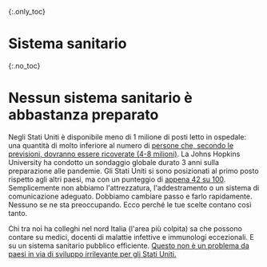 {:.only_toc}
 # Sistema sanitario 

{:.no_toc}
 # Nessun sistema sanitario è abbastanza preparato
 
Negli Stati Uniti è disponibile meno di 1 milione di posti letto in ospedale: una quantità di molto inferiore al numero di [persone che, secondo le previsioni, dovranno essere ricoverate (4-8 milioni)](https://www.bloomberg.com/opinion/articles/2020-03-05/how-bad-is-the-coronavirus-let-s-compare-with-sars-ebola-flu). La Johns Hopkins University ha condotto un sondaggio globale durato 3 anni sulla preparazione alle pandemie. Gli Stati Uniti si sono posizionati al primo posto rispetto agli altri paesi, ma con un punteggio di [appena 42 su 100](https://jhu.pure.elsevier.com/en/publications/pandemic-influenza-and-major-disease-outbreak-preparedness-in-us--7). Semplicemente non abbiamo l'attrezzatura, l'addestramento o un sistema di comunicazione adeguato. Dobbiamo cambiare passo e farlo rapidamente. Nessuno se ne sta preoccupando. Ecco perché le tue scelte contano così tanto. 

Chi tra noi ha colleghi nel nord Italia (l'area più colpita) sa che possono contare su medici, docenti di malattie infettive e immunologi eccezionali. E su un sistema sanitario pubblico efficiente. [Questo non è un problema da paesi in via di sviluppo irrilevante per gli Stati Uniti.](https://twitter.com/drkomanduri/status/1236720751073546240)
